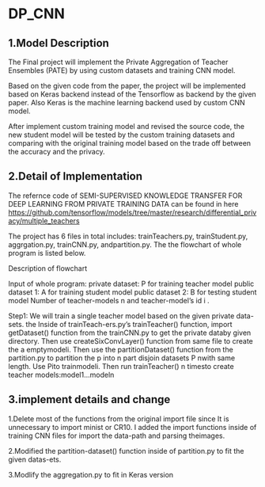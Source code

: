 # DP_CNN

## 1.Model Description 

  The Final project will implement the Private Aggregation of Teacher Ensembles (PATE) by using custom datasets and training CNN model.

  Based on the given code from the paper, the project will be implemented based on  Keras backend instead of the Tensorflow as backend by the given paper. Also Keras is the machine learning backend used by custom CNN model. 

  After implement custom training model and revised the source code, the new student model will be tested by the custom training datasets and comparing with the original training model based on the trade off between the accuracy and the privacy.
  
  
## 2.Detail of Implementation
  
   The refernce code of  SEMI-SUPERVISED KNOWLEDGE TRANSFER
FOR DEEP LEARNING FROM PRIVATE TRAINING DATA can be found in here   https://github.com/tensorflow/models/tree/master/research/differential_privacy/multiple_teachers

   The project has 6 files in total includes: trainTeachers.py, trainStudent.py, aggrgation.py, trainCNN.py, andpartition.py. The the flowchart of whole program is listed below.
   
 
 
 Description of flowchart
 
 Input of whole program:
 private dataset: P for training teacher model
 public dataset 1: A for training student model
 public dataset 2: B for testing student model
 Number of teacher-models n and teacher-model’s id i .
 
 Step1: We will train a single teacher model based on the given private data-sets. the Inside of trainTeach-ers.py’s trainTeacher() function, import getDataset() function from the trainCNN.py to get the private databy given directory. Then use createSixConvLayer() function from same file to create the a emptymodeli. Then use the partitionDataset() function from the partition.py to partition the p into n part disjoin datasets P nwith same length.  Use Pito trainmodeli.  Then run trainTeacher() n timesto create teacher models:model1...modeln

 
## 3.implement details and change

  1.Delete most of the functions from the original import file since It is unnecessary to import minist or CR10. I added the import functions inside of training CNN files for import the data-path and parsing theimages.
  
  2.Modified the partition-dataset() function inside of partition.py to fit the given datas-ets.
  
  3.Modlify the aggregation.py to fit in Keras version



